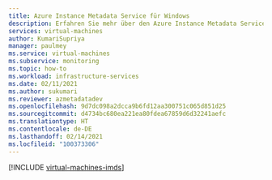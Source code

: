```yaml
---
title: Azure Instance Metadata Service für Windows
description: Erfahren Sie mehr über den Azure Instance Metadata Service und darüber, wie er Informationen zu Instanzen virtueller Computer bereitstellt, die derzeit in Windows ausgeführt werden.
services: virtual-machines
author: KumariSupriya
manager: paulmey
ms.service: virtual-machines
ms.subservice: monitoring
ms.topic: how-to
ms.workload: infrastructure-services
ms.date: 02/11/2021
ms.author: sukumari
ms.reviewer: azmetadatadev
ms.openlocfilehash: 9d7dc098a2dcca9b6fd12aa300751c065d851d25
ms.sourcegitcommit: d4734bc680ea221ea80fdea67859d6d32241aefc
ms.translationtype: HT
ms.contentlocale: de-DE
ms.lasthandoff: 02/14/2021
ms.locfileid: "100373306"
---
```

[!INCLUDE [virtual-machines-imds](../../../includes/virtual-machines-imds.md)]

